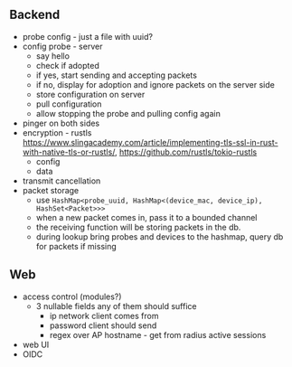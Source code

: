 ## Backend
- probe config - just a file with uuid?
- config probe - server
  - say hello
  - check if adopted
  - if yes, start sending and accepting packets
  - if no, display for adoption and ignore packets on the server side
  - store configuration on server
  - pull configuration
  - allow stopping the probe and pulling config again
- pinger on both sides
- encryption - rustls https://www.slingacademy.com/article/implementing-tls-ssl-in-rust-with-native-tls-or-rustls/, https://github.com/rustls/tokio-rustls
  - config
  - data
- transmit cancellation
- packet storage
  - use `HashMap<probe_uuid, HashMap<(device_mac, device_ip), HashSet<Packet>>>`
  - when a new packet comes in, pass it to a bounded channel
  - the receiving function will be storing packets in the db.
  - during lookup bring probes and devices to the hashmap, query db for packets if missing
## Web
- access control (modules?)
  - 3 nullable fields any of them should suffice
    - ip network client comes from
    - password client should send
    - regex over AP hostname - get from radius active sessions
- web UI
- OIDC